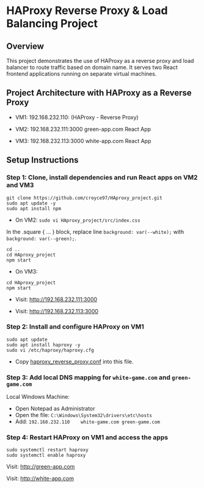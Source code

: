 # HAProxy Reverse Proxy & Load Balancing Project



##  Overview

This project demonstrates the use of HAProxy as a reverse proxy and load balancer to route traffic based on domain name. It serves two React frontend applications running on separate virtual machines.

##  Project Architecture with HAProxy as a Reverse Proxy
+ VM1: 192.168.232.110: (HAProxy - Reverse Proxy)

+ VM2: 192.168.232.111:3000 green-app.com React App

+ VM3: 192.168.232.113:3000 white-app.com React App


##  Setup Instructions
###  Step 1: Clone, install dependencies and run React apps on VM2 and VM3

```
git clone https://github.com/croyce97/HAproxy_project.git
sudo apt update -y
sudo apt install npm
```
* On VM2:
`sudo vi HAproxy_project/src/index.css`

In the .square { ... } block, replace line `background: var(--white);` with `background: var(--green);`.
```
cd ..
cd HAproxy_project
npm start
```

* On VM3:
```
cd HAproxy_project
npm start
```

+ Visit: http://192.168.232.111:3000

+ Visit: http://192.168.232.113:3000
###  Step 2: Install and configure HAProxy on VM1
```
sudo apt update
sudo apt install haproxy -y
sudo vi /etc/haproxy/haproxy.cfg
```
* Copy [haproxy_reverse_proxy.conf](https://github.com/croyce97/HAproxy_project/blob/main/haproxy_reverse_proxy.cfg) into this file.


### Step 3: Add local DNS mapping for `white-game.com` and `green-game.com`

Local Windows Machine: 
+ Open Notepad as Administrator
+ Open the file: `C:\Windows\System32\drivers\etc\hosts`
+ Add: `192.168.232.110    white-game.com green-game.com`

###  Step 4: Restart HAProxy on VM1 and access the apps
```
sudo systemctl restart haproxy
sudo systemctl enable haproxy
```
Visit: http://green-app.com

Visit: http://white-app.com
